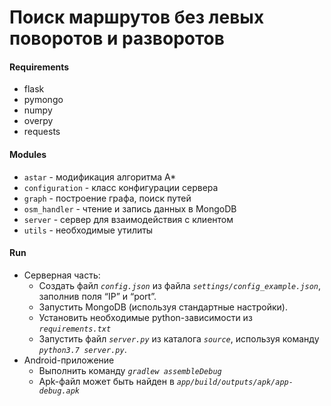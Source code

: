 # Поиск маршрутов без левых поворотов и разворотов
#### Requirements
- flask
- pymongo
- numpy
- overpy
- requests

#### Modules
- `astar` - модификация алгоритма А*
- `configuration` - класс конфигурации сервера
- `graph` - построение графа, поиск путей
- `osm_handler` - чтение и запись данных в MongoDB
- `server` - сервер для взаимодействия с клиентом
- `utils` - необходимые утилиты

#### Run
- Серверная часть:
    - Создать файл *`config.json`* из файла *`settings/config_example.json`*, заполнив поля “IP” и “port”.
    - Запустить MongoDB (используя стандартные настройки).
    - Установить необходимые python-зависимости из *`requirements.txt`*
    - Запустить файл *`server.py`* из каталога *`source`*, используя команду *`python3.7 server.py`*.
- Android-приложение
    - Выполнить команду *`gradlew assembleDebug`*
    - Apk-файл может быть найден в *`app/build/outputs/apk/app-debug.apk`*